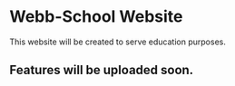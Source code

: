 # Webb-School Website

 This website will be created to serve education purposes.

## Features will be uploaded soon.

